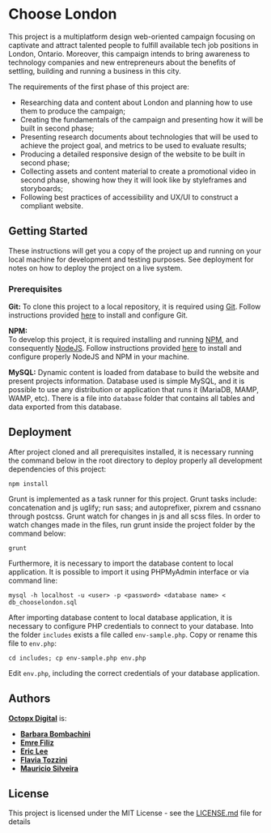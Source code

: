 # Choose London

This project is a multiplatform design web-oriented campaign focusing on captivate and attract talented people to fulfill available tech job positions in London, Ontario. Moreover, this campaign intends to bring awareness to technology companies and new entrepreneurs about the benefits of settling, building and running a business in this city.

The requirements of the first phase of this project are:  
* Researching data and content about London and planning how to use them to produce the campaign;  
* Creating the fundamentals of the campaign and presenting how it will be built in second phase;  
* Presenting research documents about technologies that will be used to achieve the project goal, and metrics to be used to evaluate results;  
* Producing a detailed responsive design of the website to be built in second phase;  
* Collecting assets and content material to  create a promotional video in second phase, showing how they it will look like by styleframes and storyboards;  
* Following best practices of accessibility and UX/UI to construct a compliant website.

## Getting Started

These instructions will get you a copy of the project up and running on your local machine for development and testing purposes. See deployment for notes on how to deploy the project on a live system.

### Prerequisites

**Git:**
To clone this project to a local repository, it is required using [Git](https://git-scm.com/). Follow instructions provided [here](https://git-scm.com/downloads) to install and configure Git.

**NPM:**    
To develop this project, it is required installing and running [NPM](https://www.npmjs.com/), and consequently [NodeJS](https://nodejs.org/en/). Follow instructions provided [here](https://nodejs.org/en/download/) to install and configure properly NodeJS and NPM in your machine.

**MySQL:**
Dynamic content is loaded from database to build the website and present projects information. Database used is simple MySQL, and it is possible to use any distribution or application that runs it (MariaDB, MAMP, WAMP, etc). There is a file into <code>database</code> folder that contains all tables and data exported from this database.

## Deployment

After project cloned and all prerequisites installed, it is necessary running the command below in the root directory to deploy properly all development dependencies of this project:

```
npm install
```

Grunt is implemented as a task runner for this project. Grunt tasks include: concatenation and js uglify; run sass; and autoprefixer, pixrem and cssnano through postcss. Grunt watch for changes in js and all scss files. In order to watch changes made in the files, run grunt inside the project folder by the command below:

```
grunt
```

Furthermore, it is necessary to import the database content to local application. It is possible to import it using PHPMyAdmin interface or via command line:

```
mysql -h localhost -u <user> -p <password> <database name> < db_chooselondon.sql
```

After importing database content to local database application, it is necessary to configure PHP credentials to connect to your database. Into the folder <code>includes</code> exists a file called <code>env-sample.php</code>. Copy or rename this file to <code>env.php</code>:

```
cd includes; cp env-sample.php env.php
```

Edit <code>env.php</code>, including the correct credentials of your database application.

## Authors

[**Octopx Digital**](https://github.com/octopx-digital) is:  
* [**Barbara Bombachini**](https://github.com/bbombachini)  
* [**Emre Filiz**](https://github.com/emrefiliz)  
* [**Eric Lee**](https://github.com/elee378)  
* [**Flavia Tozzini**](https://github.com/f-tozzini)  
* [**Mauricio Silveira**](https://github.com/maursilveira)

## License

This project is licensed under the MIT License - see the [LICENSE.md](LICENSE.md) file for details
